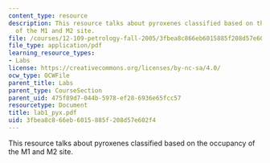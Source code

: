```yaml
---
content_type: resource
description: This resource talks about pyroxenes classified based on the occupancy
  of the M1 and M2 site.
file: /courses/12-109-petrology-fall-2005/3fbea8c866eb6015885f208d57e602f4_lab1_pyx.pdf
file_type: application/pdf
learning_resource_types:
- Labs
license: https://creativecommons.org/licenses/by-nc-sa/4.0/
ocw_type: OCWFile
parent_title: Labs
parent_type: CourseSection
parent_uid: 475f89d7-044b-5978-ef28-6936e65fcc57
resourcetype: Document
title: lab1_pyx.pdf
uid: 3fbea8c8-66eb-6015-885f-208d57e602f4
---
```

This resource talks about pyroxenes classified based on the occupancy of the M1 and M2 site.